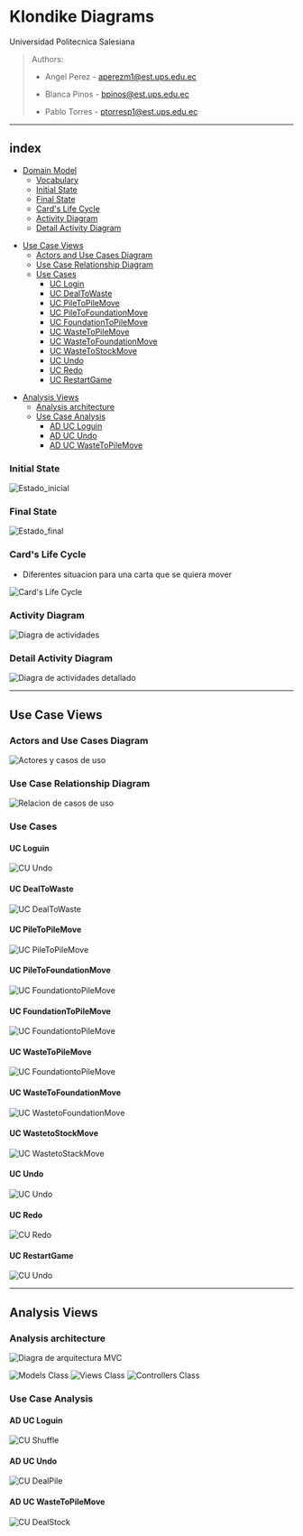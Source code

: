 # Klondike Diagrams 
Universidad Politecnica Salesiana  


> Authors:
> - Angel Perez  - [aperezm1@est.ups.edu.ec](mailto:aperezm1@est.ups.edu.ec)
>
>- Blanca Pinos - [bpinos@est.ups.edu.ec](mailto:bpinos@est.ups.edu.ec)
>
>- Pablo Torres - [ptorresp1@est.ups.edu.ec](mailto:ptorresp1@est.ups.edu.ec)



---

## index

* [Domain Model](#domain-model)  
    * [Vocabulary](#vocabulary)
    * [Initial State](#initial-state)
    * [Final State](#final-state)  
    * [Card's Life Cycle](#card's-life-cycle)
    * [Activity Diagram](#activity-diagram)
     * [Detail Activity Diagram](#detail-activity-diagram)


- [Use Case Views](#use-case-views)
    * [Actors and Use Cases Diagram](#actors-and-use-cases-diagram)  
    * [Use Case Relationship Diagram](#se-case-relationship-diagram)
    * [Use Cases](#use-cases)
        * [UC Login](#uc-loguin)
        * [UC DealToWaste](#uc-dealtowaste)
        * [UC PileToPileMove](#uc-piletopilemove)
        * [UC PileToFoundationMove](#uc-piletofoundationmove)
        * [UC FoundationToPileMove](#uc-foundationtopilemove)
        * [UC WasteToPileMove](#uc-wastetopilemove)
        * [UC WasteToFoundationMove](#uc-wastetofoundationmove)
        * [UC WasteToStockMove](#uc-wastetostockmove)
        * [UC Undo](#uc-undo)
        * [UC Redo](#uc-redo)
        * [UC RestartGame](#uc-restartgame)

      

* [Analysis Views](#analysis-views)
    * [Analysis architecture](#analysis-architecture)
    * [Use Case Analysis](#use-case-analysis)
        * [AD UC Loguin](#ad-uc-loguin)
        * [AD UC Undo](#ad-uc-undo)
        * [AD UC WasteToPileMove](#ad-uc-wastetopilemove)
       



### Initial State
![Estado_inicial](./out/1%20Modelo%20de%20Dominio/02_Diagrama%20de%20objetos%20estado%20inicial/ObjectDiagramInitialState.svg)  
  
### Final State
![Estado_final](./out/1%20Modelo%20de%20Dominio/02_Diagrama%20de%20objetos%20estado%20final/ObjectDiagramFinalState.svg)


### Card's Life Cycle

* Diferentes situacion para una carta que se quiera mover

![Card's Life Cycle](./out/1%20Modelo%20de%20Dominio/03_Diagrama%20de%20estados/StateDiagram.svg)  



### Activity Diagram

![Diagra de actividades](./out/1%20Modelo%20de%20Dominio/04_Diagrama%20de%20actividades/ActivitiesDiagram.svg)

### Detail Activity Diagram

![Diagra de actividades detallado](./out/1%20Modelo%20de%20Dominio/05_Diagrama%20de%20actividades%20detallado/DetailActivityDiagram.svg)



---


## Use Case Views

### Actors and Use Cases Diagram
![Actores y casos de uso](./out/2%20Modelo%20de%20vistas%20de%20caso%20de%20uso/Diagrama%20de%20actores%20y%20casos%20de%20uso/ActorsDiagram.svg)

### Use Case Relationship Diagram
![Relacion de casos de uso](./out/2%20Modelo%20de%20vistas%20de%20caso%20de%20uso/Diagrama%20de%20relacion%20de%20Casos%20de%20Uso/UseCaseContextDiagram.svg)



### Use Cases

#### UC Loguin

![CU Undo](./out/)


#### UC DealToWaste
![UC DealToWaste](./out/2%20Modelo%20de%20vistas%20de%20caso%20de%20uso/Diagrama%20de%20caso%20de%20uso%20-%20DealToWaste/UCDealStock.svg)

#### UC PileToPileMove
![UC PileToPileMove](./out/2%20Modelo%20de%20vistas%20de%20caso%20de%20uso/Diagrama%20de%20caso%20de%20uso%20-%20PileToPileMove/UCPileToPileMove.svg)

#### UC PileToFoundationMove
![UC FoundationtoPileMove](./out/2%20Modelo%20de%20vistas%20de%20caso%20de%20uso/Diagrama%20de%20caso%20de%20uso%20-%20PileToFoundationMove/UCPileToPileMove.svg)

#### UC FoundationToPileMove
![UC FoundationtoPileMove](./out/2%20Modelo%20de%20vistas%20de%20caso%20de%20uso/Diagrama%20de%20caso%20de%20uso%20-%20FoundationToPileMove/UCFoundationtoPileMove.svg)

#### UC WasteToPileMove
![UC FoundationtoPileMove](./out/2%20Modelo%20de%20vistas%20de%20caso%20de%20uso/Diagrama%20de%20caso%20de%20uso%20-%20WasteToPileMove/UCWasteToPileMove.svg)

#### UC WasteToFoundationMove
![UC WastetoFoundationMove](./out/2%20Modelo%20de%20vistas%20de%20caso%20de%20uso/Diagrama%20de%20caso%20de%20uso%20-%20WasteToFoundationMove/UCWasteToFoundationMove.svg)

#### UC WastetoStockMove
![UC WastetoStackMove](./out/2%20Modelo%20de%20vistas%20de%20caso%20de%20uso/Diagrama%20de%20caso%20de%20uso%20-%20WasteToStock/UCWasteToStockMove.svg)


#### UC Undo
![UC Undo](./out/2%20Modelo%20de%20vistas%20de%20caso%20de%20uso/Diagrama%20de%20caso%20de%20uso%20-%20Undo/UCUndo.svg)


#### UC Redo
![CU Redo](./out/2%20Modelo%20de%20vistas%20de%20caso%20de%20uso/Diagrama%20de%20caso%20de%20uso%20-%20Redo/UCRedo.svg)

#### UC RestartGame
![CU Undo](./out/2%20Modelo%20de%20vistas%20de%20caso%20de%20uso/Diagrama%20de%20caso%20de%20uso%20-%20RestartGame/DetailActivityDiagram.svg)


---


## Analysis Views 
### Analysis architecture

![Diagra de arquitectura MVC](./out/3%20Diagramas%20de%20Analisis/arquitectura_paquetes_mvc/ArquitecturaMVC.svg) 

![Models Class](./out/3%20Diagramas%20de%20Analisis/arquitectura_paqutes_m/ArquitecturaMVC.svg)
![Views Class](./out/3%20Diagramas%20de%20Analisis/arquitectura_paquetes_v/ArquitecturaMVC.svg) 
![Controllers Class](./out/3%20Diagramas%20de%20Analisis/arquitectura_paquetes_c/ArquitecturaMVC.svg) 

### Use Case Analysis

#### AD UC Loguin
![CU Shuffle](./out/3%20Diagramas%20de%20Analisis/Diagrama%20de%20contexto%20-%20Login/ContextDiagramLogin.svg)
#### AD UC Undo
![CU DealPile](./out/3%20Diagramas%20de%20Analisis/Diagrama%20de%20contexto%20-%20Undo/ContextDiagramUndo.svg)
#### AD UC WasteToPileMove
![CU DealStock](./out/3%20Diagramas%20de%20Analisis/Diagrama%20de%20contexto%20-%20WastToPileMove/ContextDiagramUseCaseWasteToPileMove.svg)